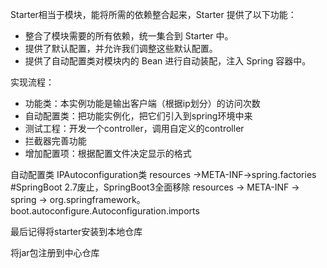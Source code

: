 Starter相当于模块，能将所需的依赖整合起来，Starter 提供了以下功能：
- 整合了模块需要的所有依赖，统一集合到 Starter 中。
- 提供了默认配置，并允许我们调整这些默认配置。
- 提供了自动配置类对模块内的 Bean 进行自动装配，注入 Spring 容器中。

实现流程：
- 功能类：本实例功能是输出客户端（根据ip划分）的访问次数
- 自动配置类：把功能实例化，把它们引入到spring环境中来
- 测试工程：开发一个controller，调用自定义的controller
- 拦截器完善功能
- 增加配置项：根据配置文件决定显示的格式

自动配置类
IPAutoconfiguration类
resources ->META-INF->spring.factories  #SpringBoot 2.7废止，SpringBoot3全面移除
resources -> META-INF -> spring -> org.springframework。boot.autoconfigure.Autoconfiguration.imports

最后记得将starter安装到本地仓库

将jar包注册到中心仓库
